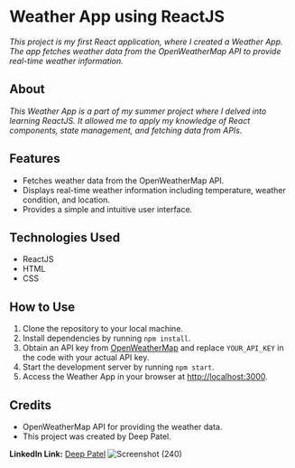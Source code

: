 # Weather App using ReactJS

*This project is my first React application, where I created a Weather App. The app fetches weather data from the OpenWeatherMap API to provide real-time weather information.*

## About

*This Weather App is a part of my summer project where I delved into learning ReactJS. It allowed me to apply my knowledge of React components, state management, and fetching data from APIs.*

## Features
- Fetches weather data from the OpenWeatherMap API.
- Displays real-time weather information including temperature, weather condition, and location.
- Provides a simple and intuitive user interface.

## Technologies Used
- ReactJS
- HTML
- CSS

## How to Use
1. Clone the repository to your local machine.
2. Install dependencies by running `npm install`.
3. Obtain an API key from [OpenWeatherMap](https://openweathermap.org/api) and replace `YOUR_API_KEY` in the code with your actual API key.
4. Start the development server by running `npm start`.
5. Access the Weather App in your browser at [http://localhost:3000](http://localhost:3000).

## Credits
- OpenWeatherMap API for providing the weather data.
- This project was created by Deep Patel.

**LinkedIn Link:** [Deep Patel](https://www.linkedin.com/in/deep-patel-a7181520b/)
![Screenshot (240)](https://github.com/Deeppatel91/WEATHER_app/assets/153461195/c90146e9-55ff-4997-9c51-e076474095be)

